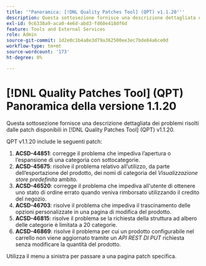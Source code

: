 ```yaml
---
title: '"Panoramica: [!DNL Quality Patches Tool] (QPT) v1.1.20'''
description: Questa sottosezione fornisce una descrizione dettagliata dei problemi risolti dalle patch disponibili in [!DNL Quality Patches Tool] (QPT) v1.1.20.
exl-id: 9c6338a9-aca0-4e6d-abd3-fd60e418df6d
feature: Tools and External Services
role: Admin
source-git-commit: 1d2e0c1b4a8e3d79a362500ee3ec7bde84a6ce0d
workflow-type: tm+mt
source-wordcount: '173'
ht-degree: 0%

---
```


# [!DNL Quality Patches Tool] (QPT) Panoramica della versione 1.1.20

Questa sottosezione fornisce una descrizione dettagliata dei problemi risolti dalle patch disponibili in [!DNL Quality Patches Tool] (QPT) v1.1.20.

QPT v1.1.20 include le seguenti patch:

1. **ACSD-44851**: corregge il problema che impediva l’apertura o l’espansione di una categoria con sottocategorie.
1. **ACSD-45675**: risolve il problema relativo all’utilizzo, da parte dell’esportazione del prodotto, dei nomi di categoria del *Visualizzazione store predefinita* ambito.
1. **ACSD-46520**: corregge il problema che impediva all&#39;utente di ottenere uno stato di ordine errato quando veniva rimborsato utilizzando il credito del negozio.
1. **ACSD-46703**: risolve il problema che impediva il trascinamento delle opzioni personalizzate in una pagina di modifica del prodotto.
1. **ACSD-46815**: risolve il problema se la richiesta della struttura ad albero delle categorie è limitata a 20 categorie.
1. **ACSD-46869**: risolve il problema per cui un prodotto configurabile nel carrello non viene aggiornato tramite un *API REST DI PUT* richiesta senza modificare la quantità del prodotto.

Utilizza il menu a sinistra per passare a una pagina patch specifica.
